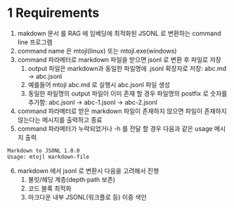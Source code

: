 # 1 Requirements
1. makdown 문서 를 RAG 에 임베딩에 최적화된 JSONL 로 변환하는 command line 프로그램
2. command name 은 mtojl(linux) 또는 mtojl.exe(windows)
3. command 파라메터로 markdown 파일을 받으면 jsonl 로 변환 후 파일로 저장
	1. output 파일은 markdown과 동일한 파일명에 .jsonl 확장자로 저장: abc.md -> abc.jsonl
	2. 예를들어 mtojl abc.md 로 실행시 abc.jsonl 파일 생성
	3. 동일한 파일명의 output 파일이 이미 존재 할 경우 파일명의 postfix 로 숫자를 추가함: abc.jsonl -> abc-1.jsonl ->  abc-2.jsonl
4. command 파라메터로 받은 markdown 파일이 존재하지 않으면 파일이 존재하지 않는다는 메시지를 출력하고 종료
5. command 파라메터가 누락되었거나 -h 를 전달 할 경우 다음과 같은 usage 메시지 출력
```
Markdown to JSONL 1.0.0
Usage: mtojl markdown-file
```
6. markdown 에서 jsonl 로 변환시 다음을 고려해서 진행
	1. 불릿/헤딩 계층(depth·path 보존)
	2. 코드 블록 최적화
	3. 마크다운 내부 JSONL(워크플로 등) 이중 색인

